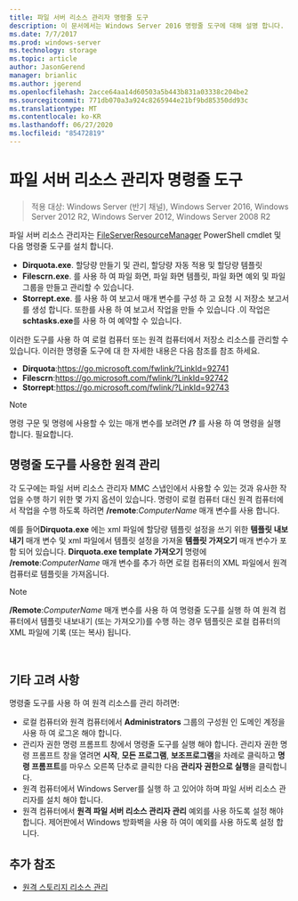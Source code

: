 ```yaml
---
title: 파일 서버 리소스 관리자 명령줄 도구
description: 이 문서에서는 Windows Server 2016 명령줄 도구에 대해 설명 합니다.
ms.date: 7/7/2017
ms.prod: windows-server
ms.technology: storage
ms.topic: article
author: JasonGerend
manager: brianlic
ms.author: jgerend
ms.openlocfilehash: 2acce64aa14d60503a5b443b831a03338c204be2
ms.sourcegitcommit: 771db070a3a924c8265944e21bf9bd85350dd93c
ms.translationtype: MT
ms.contentlocale: ko-KR
ms.lasthandoff: 06/27/2020
ms.locfileid: "85472819"
---
```

# <a name="file-server-resource-manager-command-line-tools"></a>파일 서버 리소스 관리자 명령줄 도구

> 적용 대상: Windows Server (반기 채널), Windows Server 2016, Windows Server 2012 R2, Windows Server 2012, Windows Server 2008 R2

파일 서버 리소스 관리자는 [FileServerResourceManager](https://technet.microsoft.com/itpro/powershell/windows/fileserverresourcemanager/fileserverresourcemanager) PowerShell cmdlet 및 다음 명령줄 도구를 설치 합니다.

-   **Dirquota.exe**. 할당량 만들기 및 관리, 할당량 자동 적용 및 할당량 템플릿
-   **Filescrn.exe**. 를 사용 하 여 파일 화면, 파일 화면 템플릿, 파일 화면 예외 및 파일 그룹을 만들고 관리할 수 있습니다.
-   **Storrept.exe**. 를 사용 하 여 보고서 매개 변수를 구성 하 고 요청 시 저장소 보고서를 생성 합니다. 또한를 사용 하 여 보고서 작업을 만들 수 있습니다 .이 작업은 **schtasks.exe**를 사용 하 여 예약할 수 있습니다.

이러한 도구를 사용 하 여 로컬 컴퓨터 또는 원격 컴퓨터에서 저장소 리소스를 관리할 수 있습니다. 이러한 명령줄 도구에 대 한 자세한 내용은 다음 참조를 참조 하세요.

-   **Dirquota**:<https://go.microsoft.com/fwlink/?LinkId=92741>
-   **Filescrn**:<https://go.microsoft.com/fwlink/?LinkId=92742>
-   **Storrept**:<https://go.microsoft.com/fwlink/?LinkId=92743>


> [!Note]
> 명령 구문 및 명령에 사용할 수 있는 매개 변수를 보려면 <strong>/?</strong> 를 사용 하 여 명령을 실행 합니다. 필요합니다.


## <a name="remote-management-using-the-command-line-tools"></a>명령줄 도구를 사용한 원격 관리

각 도구에는 파일 서버 리소스 관리자 MMC 스냅인에서 사용할 수 있는 것과 유사한 작업을 수행 하기 위한 몇 가지 옵션이 있습니다. 명령이 로컬 컴퓨터 대신 원격 컴퓨터에서 작업을 수행 하도록 하려면 **/remote**:*ComputerName* 매개 변수를 사용 합니다.

예를 들어**Dirquota.exe** 에는 xml 파일에 할당량 템플릿 설정을 쓰기 위한 **템플릿 내보내기** 매개 변수 및 xml 파일에서 템플릿 설정을 가져올 **템플릿 가져오기** 매개 변수가 포함 되어 있습니다. **Dirquota.exe template 가져오기** 명령에 **/remote**:*ComputerName* 매개 변수를 추가 하면 로컬 컴퓨터의 XML 파일에서 원격 컴퓨터로 템플릿을 가져옵니다.

> [!Note]
> **/Remote**:<em>ComputerName</em> 매개 변수를 사용 하 여 명령줄 도구를 실행 하 여 원격 컴퓨터에서 템플릿 내보내기 (또는 가져오기)를 수행 하는 경우 템플릿은 로컬 컴퓨터의 XML 파일에 기록 (또는 복사) 됩니다.

<br />

## <a name="additional-considerations"></a>기타 고려 사항

명령줄 도구를 사용 하 여 원격 리소스를 관리 하려면:

-   로컬 컴퓨터와 원격 컴퓨터에서 **Administrators** 그룹의 구성원 인 도메인 계정을 사용 하 여 로그온 해야 합니다.
-   관리자 권한 명령 프롬프트 창에서 명령줄 도구를 실행 해야 합니다. 관리자 권한 명령 프롬프트 창을 열려면 **시작**, **모든 프로그램**, **보조프로그램**을 차례로 클릭하고 **명령 프롬프트**를 마우스 오른쪽 단추로 클릭한 다음 **관리자 권한으로 실행**을 클릭합니다.
-   원격 컴퓨터에서 Windows Server를 실행 하 고 있어야 하며 파일 서버 리소스 관리자를 설치 해야 합니다.
-   원격 컴퓨터에서 **원격 파일 서버 리소스 관리자 관리** 예외를 사용 하도록 설정 해야 합니다. 제어판에서 Windows 방화벽을 사용 하 여이 예외를 사용 하도록 설정 합니다.


## <a name="additional-references"></a>추가 참조

-   [원격 스토리지 리소스 관리](managing-remote-storage-resources.md)